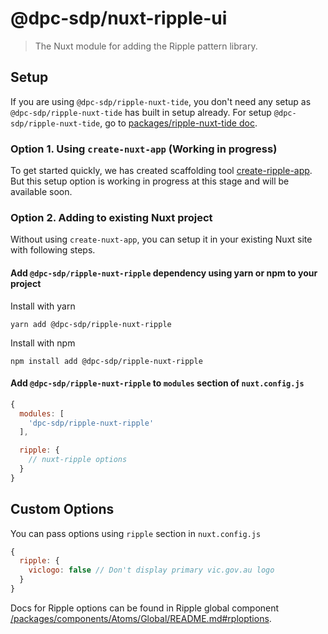 # @dpc-sdp/nuxt-ripple-ui

> The Nuxt module for adding the Ripple pattern library.

## Setup

If you are using `@dpc-sdp/ripple-nuxt-tide`, you don't need any setup as `@dpc-sdp/ripple-nuxt-tide`
has built in setup already. For setup `@dpc-sdp/ripple-nuxt-tide`,
go to [packages/ripple-nuxt-tide doc](/packages/ripple-nuxt-tide/README.md).

### Option 1. Using `create-nuxt-app` (Working in progress)

To get started quickly, we has created scaffolding tool [create-ripple-app](/packages/create-ripple-app).
But this setup option is working in progress at this stage and will be available
soon.

### Option 2. Adding to existing Nuxt project

Without using `create-nuxt-app`, you can setup it in your existing Nuxt site with
following steps.

#### Add `@dpc-sdp/ripple-nuxt-ripple` dependency using yarn or npm to your project

Install with yarn

```shell
yarn add @dpc-sdp/ripple-nuxt-ripple
```

Install with npm

```shell
npm install add @dpc-sdp/ripple-nuxt-ripple
```

#### Add `@dpc-sdp/ripple-nuxt-ripple` to `modules` section of `nuxt.config.js`

```js
{
  modules: [
    'dpc-sdp/ripple-nuxt-ripple'
  ],

  ripple: {
    // nuxt-ripple options
  }
}
```

## Custom Options

You can pass options using `ripple` section in `nuxt.config.js`

```js
{
  ripple: {
    viclogo: false // Don't display primary vic.gov.au logo
  }
}
```

Docs for Ripple options can be found in Ripple global component [/packages/components/Atoms/Global/README.md#rploptions](/packages/components/Atoms/Global/README.md#rploptions).
